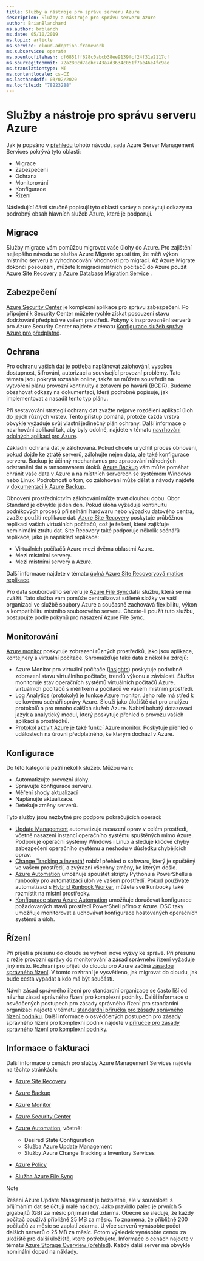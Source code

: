```yaml
---
title: Služby a nástroje pro správu serveru Azure
description: Služby a nástroje pro správu serveru Azure
author: BrianBlanchard
ms.author: brblanch
ms.date: 05/10/2019
ms.topic: article
ms.service: cloud-adoption-framework
ms.subservice: operate
ms.openlocfilehash: df6851ff628c0abcb38ee9139fcf24f31e2117cf
ms.sourcegitcommit: 72a280cd7aebc743a7d3634c051f7ae46e4fc9ae
ms.translationtype: MT
ms.contentlocale: cs-CZ
ms.lasthandoff: 03/02/2020
ms.locfileid: "78223288"
---
```

# <a name="azure-server-management-tools-and-services"></a>Služby a nástroje pro správu serveru Azure

Jak je popsáno v [přehledu](./index.md) tohoto návodu, sada Azure Server Management Services pokrývá tyto oblasti:

- Migrace
- Zabezpečení
- Ochrana
- Monitorování
- Konfigurace
- Řízení

Následující části stručně popisují tyto oblasti správy a poskytují odkazy na podrobný obsah hlavních služeb Azure, které je podporují.

## <a name="migrate"></a>Migrace

Služby migrace vám pomůžou migrovat vaše úlohy do Azure. Pro zajištění nejlepšího návodu se služba Azure Migrate spustí tím, že měří výkon místního serveru a vyhodnocování vhodnosti pro migraci. Až Azure Migrate dokončí posouzení, můžete k migraci místních počítačů do Azure použít [Azure Site Recovery](https://docs.microsoft.com/azure/site-recovery/site-recovery-overview) a [Azure Database Migration Service](https://docs.microsoft.com/azure/dms/dms-overview) .

## <a name="secure"></a>Zabezpečení

[Azure Security Center](https://docs.microsoft.com/azure/security-center/security-center-intro) je komplexní aplikace pro správu zabezpečení. Po připojení k Security Center můžete rychle získat posouzení stavu dodržování předpisů ve vašem prostředí. Pokyny k inzprovoznění serverů pro Azure Security Center najdete v tématu [Konfigurace služeb správy Azure pro předplatné](./onboard-at-scale.md#azure-security-center).

## <a name="protect"></a>Ochrana

Pro ochranu vašich dat je potřeba naplánovat zálohování, vysokou dostupnost, šifrování, autorizaci a související provozní problémy. Tato témata jsou pokrytá rozsáhle online, takže se můžete soustředit na vytvoření plánu provozní kontinuity a zotavení po havárii (BCDR). Budeme obsahovat odkazy na dokumentaci, která podrobně popisuje, jak implementovat a nasadit tento typ plánu.

Při sestavování strategií ochrany dat zvažte nejprve rozdělení aplikací úloh do jejich různých vrstev. Tento přístup pomáhá, protože každá vrstva obvykle vyžaduje svůj vlastní jedinečný plán ochrany. Další informace o navrhování aplikací tak, aby byly odolné, najdete v tématu [navrhování odolných aplikací pro Azure](https://docs.microsoft.com/azure/architecture/resiliency).

Základní ochrana dat je zálohovaná. Pokud chcete urychlit proces obnovení, pokud dojde ke ztrátě serverů, zálohujte nejen data, ale také konfigurace serveru. Backup je účinný mechanismus pro zpracování náhodných odstranění dat a ransomwarem útoků. [Azure Backup](https://docs.microsoft.com/azure/backup) vám může pomáhat chránit vaše data v Azure a na místních serverech se systémem Windows nebo Linux. Podrobnosti o tom, co zálohování může dělat a návody najdete v [dokumentaci k Azure Backup](https://docs.microsoft.com/azure/backup/backup-overview).

Obnovení prostřednictvím zálohování může trvat dlouhou dobu. Obor Standard je obvykle jeden den. Pokud úloha vyžaduje kontinuitu podnikových procesů při selhání hardwaru nebo výpadku datového centra, zvažte použití replikace dat. [Azure Site Recovery](https://docs.microsoft.com/azure/site-recovery/site-recovery-overview) poskytuje průběžnou replikaci vašich virtuálních počítačů, což je řešení, které zajišťuje neminimální ztrátu dat. Site Recovery také podporuje několik scénářů replikace, jako je například replikace:

- Virtuálních počítačů Azure mezi dvěma oblastmi Azure.
- Mezi místními servery.
- Mezi místními servery a Azure.

Další informace najdete v tématu [úplná Azure Site Recoveryová matice replikace](https://docs.microsoft.com/azure/site-recovery/site-recovery-overview#what-can-i-replicate).

Pro data souborového serveru je [Azure File Sync](https://docs.microsoft.com/azure/storage/files/storage-sync-files-planning)další službu, která se má zvážit. Tato služba vám pomůže centralizovat sdílené složky ve vaší organizaci ve službě soubory Azure a současně zachovává flexibilitu, výkon a kompatibilitu místního souborového serveru. Chcete-li použít tuto službu, postupujte podle pokynů pro nasazení Azure File Sync.

## <a name="monitor"></a>Monitorování

[Azure monitor](https://docs.microsoft.com/azure/azure-monitor/overview) poskytuje zobrazení různých prostředků, jako jsou aplikace, kontejnery a virtuální počítače. Shromažďuje také data z několika zdrojů:

- Azure Monitor pro virtuální počítače ([Insights](https://docs.microsoft.com/azure/azure-monitor/insights/vminsights-overview)) poskytuje podrobné zobrazení stavu virtuálního počítače, trendů výkonu a závislostí. Služba monitoruje stav operačních systémů virtuálních počítačů Azure, virtuálních počítačů s měřítkem a počítačů ve vašem místním prostředí.
- Log Analytics ([protokoly](https://docs.microsoft.com/azure/azure-monitor/platform/data-collection#logs)) je funkce Azure monitor. Jeho role má střed k celkovému scénáři správy Azure. Slouží jako úložiště dat pro analýzu protokolů a pro mnoho dalších služeb Azure. Nabízí bohatý dotazovací jazyk a analytický modul, který poskytuje přehled o provozu vašich aplikací a prostředků.
- [Protokol aktivit Azure](https://docs.microsoft.com/azure/azure-monitor/platform/activity-logs-overview) je také funkcí Azure monitor. Poskytuje přehled o událostech na úrovni předplatného, ke kterým dochází v Azure.

## <a name="configure"></a>Konfigurace

Do této kategorie patří několik služeb. Můžou vám:

- Automatizujte provozní úlohy.
- Spravujte konfigurace serveru.
- Měření shody aktualizací
- Naplánujte aktualizace.
- Detekuje změny serverů.

Tyto služby jsou nezbytné pro podporu pokračujících operací:

- [Update Management](https://docs.microsoft.com/azure/automation/automation-update-management#view-update-assessments) automatizuje nasazení oprav v celém prostředí, včetně nasazení instancí operačního systému spuštěných mimo Azure. Podporuje operační systémy Windows i Linux a sleduje klíčové chyby zabezpečení operačního systému a neshodu v důsledku chybějících oprav.
- [Change Tracking a inventář](https://docs.microsoft.com/azure/automation/change-tracking) nabízí přehled o softwaru, který je spuštěný ve vašem prostředí, a zvýrazní všechny změny, ke kterým došlo.
- [Azure Automation](https://docs.microsoft.com/azure/automation/automation-intro) umožňuje spouštět skripty Pythonu a PowerShellu a runbooky pro automatizaci úloh ve vašem prostředí. Pokud používáte automatizaci s [Hybrid Runbook Worker](https://docs.microsoft.com/azure/automation/automation-hybrid-runbook-worker), můžete své Runbooky také rozmístit na místní prostředky.
- [Konfigurace stavu Azure Automation](https://docs.microsoft.com/azure/automation/automation-dsc-overview) umožňuje doručovat konfigurace požadovaných stavů prostředí PowerShell přímo z Azure. DSC taky umožňuje monitorovat a uchovávat konfigurace hostovaných operačních systémů a úloh.

## <a name="govern"></a>Řízení

Při přijetí a přesunu do cloudu se vytvoří nové výzvy ke správě. Při přesunu z režie provozní správy do monitorování a zásad správného řízení vyžaduje jiný místo. Rozhraní pro přijetí do cloudu pro Azure začíná [zásadou správného řízení](../../govern/index.md). V tomto rozhraní je vysvětleno, jak migrovat do cloudu, jak bude cesta vypadat a kdo má být součástí.

Návrh zásad správného řízení pro standardní organizace se často liší od návrhu zásad správného řízení pro komplexní podniky. Další informace o osvědčených postupech pro zásady správného řízení pro standardní organizaci najdete v tématu [standardní příručka pro zásady správného řízení podniku](../../govern/guides/standard/index.md). Další informace o osvědčených postupech pro zásady správného řízení pro komplexní podnik najdete v [příručce pro zásady správného řízení pro komplexní podniky](../../govern/guides/complex/index.md).

## <a name="billing-information"></a>Informace o fakturaci

Další informace o cenách pro služby Azure Management Services najdete na těchto stránkách:

- [Azure Site Recovery](https://azure.microsoft.com/pricing/details/site-recovery)

- [Azure Backup](https://azure.microsoft.com/pricing/details/backup)

- [Azure Monitor](https://azure.microsoft.com/pricing/details/monitor)

- [Azure Security Center](https://azure.microsoft.com/pricing/details/security-center)

- [Azure Automation](https://azure.microsoft.com/pricing/details/automation), včetně:
  - Desired State Configuration
  - Služba Azure Update Management
  - Služby Azure Change Tracking a Inventory Services

- [Azure Policy](https://azure.microsoft.com/pricing/details/azure-policy)

- [Služba Azure File Sync](https://azure.microsoft.com/pricing/details/storage/blobs)

> [!NOTE]
> Řešení Azure Update Management je bezplatné, ale v souvislosti s přijímáním dat se účtují malé náklady. Jako pravidlo palec je prvních 5 gigabajtů (GB) za měsíc přijímání dat zdarma. Obecně se sleduje, že každý počítač používá přibližně 25 MB za měsíc. To znamená, že přibližně 200 počítačů za měsíc se zaplatí zdarma. U více serverů vynásobte počet dalších serverů o 25 MB za měsíc. Potom výsledek vynásobte cenou za úložiště pro další úložiště, které potřebujete. Informace o cenách najdete v tématu [Azure Storage Overview (přehled](https://azure.microsoft.com/pricing/details/storage)). Každý další server má obvykle nominální dopad na náklady.
